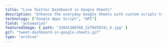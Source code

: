 ```yaml
---
title: "Live Twitter Dashboard in Google Sheets"
description: "Enhance the everyday Google Sheets with custom scripts to turn it into a real-time Twitter analytics dashboard"
technology: ["Google Apps Script", "API"]
field: "automation"
featuredImage: { path: "33841380766_22f9d7074c_k.jpg" }
gif: "tweet-dashboard-in-google-sheets.gif"
type: "archive"
---
```

